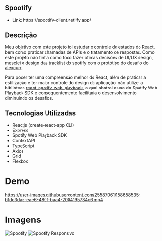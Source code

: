 ## Spootify
- Link: https://spootify-client.netlify.app/

## Descrição
Meu objetivo com este projeto foi estudar o controle de estados do React, bem como praticar chamadas de APIs e o tratamento de respostas. Como este projeto não tinha como foco fazer otimas decisões de UI/UX design, mesclei o design das tracklist do spotify com o protótipo do desafio do [alexcurr](https://github.com/alexgurr/react-coding-challenges/tree/master/spootify).

Para poder ter uma compreensão melhor do React, além de praticar a estilização e ter maior controle do design da aplicação, não utilizei a biblioteca [react-spotify-web-playback](https://github.com/gilbarbara/react-spotify-web-playback), o qual abstrai o uso do Spotify Web Playback SDK e consequentemente facilitaria o desenvolvimento diminuindo os desafios. 


## Tecnologias Utilizadas

- Reactjs (create-react-app CLI)
- Express
- Spotify Web Playback SDK
- ContextAPI
- TypeScript
- Axios
- Grid
- Flexbox

# Demo
https://user-images.githubusercontent.com/25587061/158658535-b1dc3dae-eae6-480f-baa4-2004195734c6.mp4



# Imagens
![Spootify](https://user-images.githubusercontent.com/25587061/158658176-f798f2b7-bba2-49b4-b1a1-72678d3f480e.png)
![Spootify Responsivo](https://user-images.githubusercontent.com/25587061/158658367-2c03a334-552b-4973-aa16-e811efafbb3b.png)

